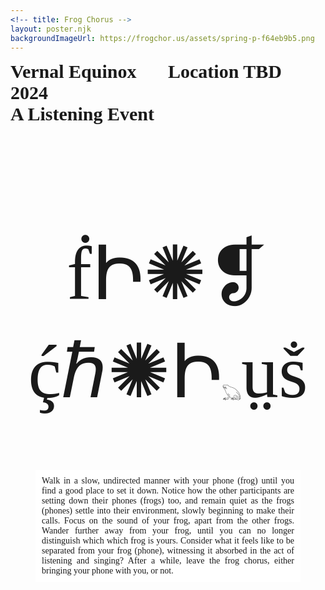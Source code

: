 ```yaml
---
<!-- title: Frog Chorus -->
layout: poster.njk
backgroundImageUrl: https://frogchor.us/assets/spring-p-f64eb9b5.png
---
```

<link rel="preconnect" href="https://fonts.googleapis.com">
<link rel="preconnect" href="https://fonts.gstatic.com" crossorigin>
<link href="https://fonts.googleapis.com/css2?family=Overlock:ital,wght@0,400;0,700;0,900;1,400;1,700;1,900&family=Quicksand:wght@300..700&display=swap" rel="stylesheet">

<style>
  body {
    font-family: Overlock;
  }

  h1 {
    font-size: 120px;
    position: relative;
    font-weight: 400;
    text-align: center;
  }
  
  h1 .header-frog {
    font-size: 30px;
    font-size: 20px;
    margin: 20px 0;
  }

  h3 {
    font-size: 30px;
  }

  .details {
    display: flex;
    flex-direction: row;
    flex-wrap: wrap;
    font-family: cursive;
  }

  .details-item {
    flex-basis: 40%;
    flex-grow: 1;
    padding: 0;
    margin: 0;
  }

  .frog {
    position: absolute;
    bottom: 0;
    left: 0;
    right: 0;
    width: 100%;
  }

  .description {
    background: white;
    z-index: 1;
    display: block;
    position: relative;
    padding: 10px;
    text-align: justify;
    margin: 40px 40px 80px;
  }

  .content {
    /* background-image: url('https://frogchor.us/assets/spring-p-f64eb9b5.png'); */
    /* background-size: cover; */
    /* background-repeat: no-repeat; */
  }
</style>


<div class="details">
  <h3 class="details-item">Vernal Equinox 2024</h3>
  <h3 class="details-item">Location TBD</h3>
  <h3 class="details-item">A Listening Event</h3>
</div>

<!-- <img class="frog" src="https://frogchor.us/assets/spring-p-f64eb9b5.png"> -->
<!-- </img> -->

<h1>ḟԻ✺❡ ḉℏ✺Ի<span class="header-frog">&#78223;</span>ṳṧ</h1>
<p class="description">
  Walk in a slow, undirected manner with your phone (frog) until you find a good place to set it down.
  Notice how the other participants are setting down their phones (frogs) too, and remain quiet as the frogs (phones) settle into their environment, slowly beginning to make their calls.
  Focus on the sound of your frog, apart from the other frogs. Wander further away from your frog, until you can no longer distinguish which which frog is yours.
  Consider what it feels like to be separated from your frog (phone), witnessing it absorbed in the act of listening and singing?
  After a while, leave the frog chorus, either bringing your phone with you, or not.
</p>